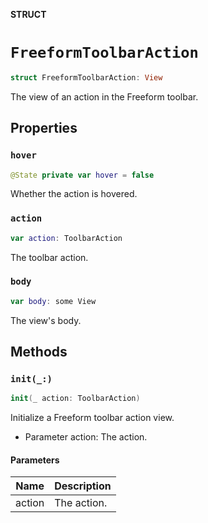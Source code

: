 **STRUCT**

# `FreeformToolbarAction`

```swift
struct FreeformToolbarAction: View
```

The view of an action in the Freeform toolbar.

## Properties
### `hover`

```swift
@State private var hover = false
```

Whether the action is hovered.

### `action`

```swift
var action: ToolbarAction
```

The toolbar action.

### `body`

```swift
var body: some View
```

The view's body.

## Methods
### `init(_:)`

```swift
init(_ action: ToolbarAction)
```

Initialize a Freeform toolbar action view.
- Parameter action: The action.

#### Parameters

| Name | Description |
| ---- | ----------- |
| action | The action. |